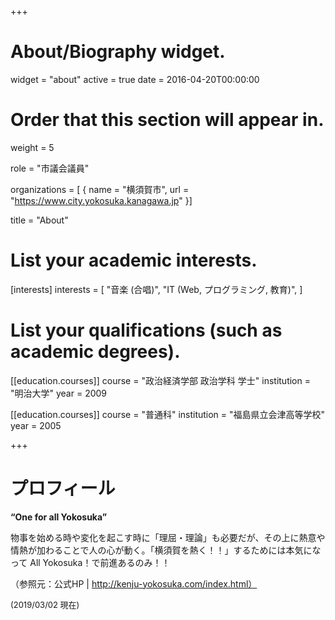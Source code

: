 +++
# About/Biography widget.
widget = "about"
active = true
date = 2016-04-20T00:00:00

# Order that this section will appear in.
weight = 5

role = "市議会議員"

organizations = [ { name = "横須賀市", url = "https://www.city.yokosuka.kanagawa.jp" }]

title = "About"

# List your academic interests.
[interests]
  interests = [
    "音楽 (合唱)",
    "IT (Web, プログラミング, 教育)",
  ]

# List your qualifications (such as academic degrees).
[[education.courses]]
  course = "政治経済学部 政治学科 学士"
  institution = "明治大学"
  year = 2009

[[education.courses]]
  course = "普通科"
  institution = "福島県立会津高等学校"
  year = 2005

+++

# プロフィール
**“One for all Yokosuka”**

物事を始める時や変化を起こす時に「理屈・理論」も必要だが、その上に熱意や情熱が加わることで人の心が動く。「横須賀を熱く！！」するためには本気になって All Yokosuka！で前進あるのみ！！

（参照元：公式HP | http://kenju-yokosuka.com/index.html）

<span style="font-size:small">(2019/03/02 現在)</span>